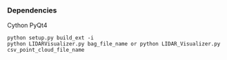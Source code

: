 ### Dependencies
Cython
PyQt4


```
python setup.py build_ext -i
python LIDARVisualizer.py bag_file_name or python LIDAR_Visualizer.py csv_point_cloud_file_name
```
